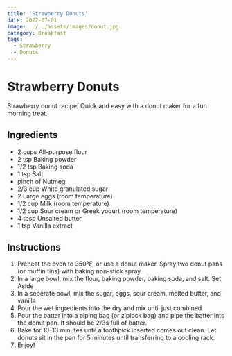 ```yaml
---
title: 'Strawberry Donuts'
date: 2022-07-01
image: ../../assets/images/donut.jpg
category: Breakfast
tags: 
  - Strawberry
  - Donuts
---
```



# Strawberry Donuts

Strawberry donut recipe! Quick and easy with a donut maker for a fun morning treat.

## Ingredients

- 2 cups All-purpose flour
- 2 tsp Baking powder
- 1/2 tsp Baking soda
- 1 tsp Salt
- pinch of Nutmeg
- 2/3 cup White granulated sugar
- 2 Large eggs (room temperature)
- 1/2 cup Milk (room temperature)
- 1/2 cup Sour cream or Greek yogurt (room temperature)
- 4 tbsp Unsalted butter
- 1 tsp Vanilla extract



## Instructions


1. Preheat the oven to 350°F, or use a donut maker. Spray two donut pans (or muffin tins) with baking non-stick spray
2. In a large bowl, mix the flour, baking powder, baking soda, and salt. Set Aside
3. In a seperate bowl, mix the sugar, eggs, sour cream, melted butter, and vanilla
4. Pour the wet ingredients into the dry and mix until just combined
5. Pour the batter into a piping bag (or ziplock bag) and pipe the batter into the donut pan. It should be 2/3s full of batter.
6. Bake for 10-13 minutes until a toothpick inserted comes out clean. Let donuts sit in the pan for 5 minutes until transferring to a cooling rack.
7. Enjoy!

